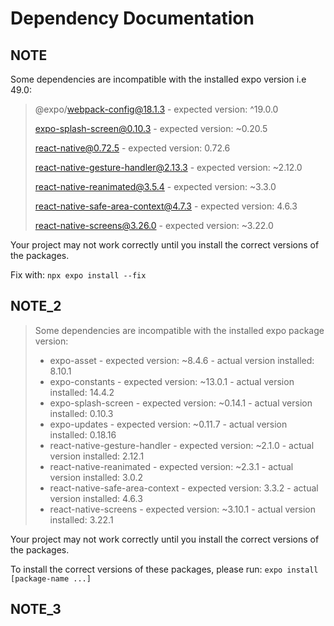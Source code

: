 # Dependency Documentation

## NOTE

Some dependencies are incompatible with the installed expo version i.e 49.0:
  
> @expo/webpack-config@18.1.3 - expected version: ^19.0.0
>
> expo-splash-screen@0.10.3 - expected version: ~0.20.5
>
> react-native@0.72.5 - expected version: 0.72.6
>
> react-native-gesture-handler@2.13.3 - expected version: ~2.12.0
>
> react-native-reanimated@3.5.4 - expected version: ~3.3.0
>
> react-native-safe-area-context@4.7.3 - expected version: 4.6.3
>
> react-native-screens@3.26.0 - expected version: ~3.22.0

Your project may not work correctly until you install the correct versions of the packages.

Fix with: `npx expo install --fix`

## NOTE_2

> Some dependencies are incompatible with the installed expo package version:
>
>- expo-asset - expected version: ~8.4.6 - actual version installed: 8.10.1
>- expo-constants - expected version: ~13.0.1 - actual version installed: 14.4.2
>- expo-splash-screen - expected version: ~0.14.1 - actual version installed: 0.10.3
>- expo-updates - expected version: ~0.11.7 - actual version installed: 0.18.16
>- react-native-gesture-handler - expected version: ~2.1.0 - actual version installed: 2.12.1
>- react-native-reanimated - expected version: ~2.3.1 - actual version installed: 3.0.2
>- react-native-safe-area-context - expected version: 3.3.2 - actual version installed: 4.6.3
>- react-native-screens - expected version: ~3.10.1 - actual version installed: 3.22.1

Your project may not work correctly until you install the correct versions of the packages.

To install the correct versions of these packages, please run: `expo install [package-name ...]`

## NOTE_3

